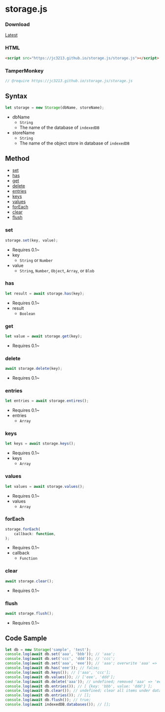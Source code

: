 # storage.js

### Download
[Latest](//jc3213.github.io/storage.js/storage.js)

### HTML
```HTML
<script src="https://jc3213.github.io/storage.js/storage.js"></script>
```

### TamperMonkey
```javascript
// @require https://jc3213.github.io/storage.js/storage.js
```

## Syntax
```javascript
let storage = new Storage(dbName, storeName);
```
- dbName
    - `String`
    - The name of the database of `indexedDB`
- storeName
    - `String`
    - The name of the object store in database of `indexedDB`

## Method
- [set](#set)
- [has](#has)
- [get](#get)
- [delete](#delete)
- [entries](#entries)
- [keys](#keys)
- [values](#values)
- [forEach](#foreach)
- [clear](#clear)
- [flush](#flush)

### set
```javascript
storage.set(key, value);
```
- Requires 0.1~
- key
    - `String` or `Number`
- value
    - `String`, `Number`, `Object`, `Array`, or `Blob`

### has
```javascript
let result = await storage.has(key);
```
- Requires 0.1~
- result
    - `Boolean`

### get
```javascript
let value = await storage.get(key);
```
- Requires 0.1~

### delete
```javascript
await storage.delete(key);
```
- Requires 0.1~

### entries
```javascript
let entries = await storage.entires();
```
- Requires 0.1~
- entries
    - `Array`

### keys
```javascript
let keys = await storage.keys();
```
- Requires 0.1~
- keys
    - `Array`

### values
```javascript
let values = await storage.values();
```
- Requires 0.1~
- values
    - `Array`

### forEach
```javascript
storage.forEach(
    callback: function,
);
```
- Requires 0.1~
- callback
    - `Function`

### clear
```javascript
await storage.clear();
```
- Requires 0.1~

### flush
```javascript
await storage.flush();
```
- Requires 0.1~

## Code Sample
```javascript
let db = new Storage('sample', 'test');
console.log(await db.set('aaa', 'bbb')); // 'aaa';
console.log(await db.set('ccc', 'ddd')); // 'ccc';
console.log(await db.set('aaa', 'eee')); // 'aaa'; overwrite 'aaa' => 'eee';
console.log(await db.has('eee')); // false;
console.log(await db.keys()); // ['aaa', 'ccc'];
console.log(await db.values()); // ['eee', 'ddd'];
console.log(await db.delete('aaa')); // undefined; removed 'aaa' => 'eee';
console.log(await db.entries()); // [ {key: 'bbb', value: 'ddd'} ];
console.log(await db.clear()); // undefined; clear all items under database 'sample' -> object store 'test'
console.log(await db.entries()); // [];
console.log(await db.flush()); // true;
console.log(await indexedDB.databases()); // [];
```
